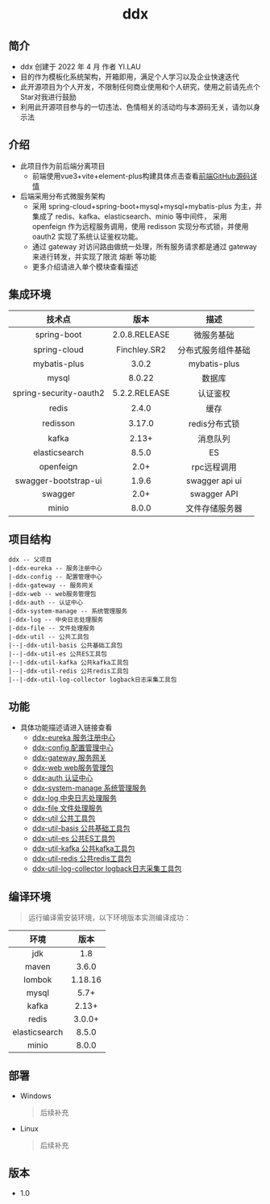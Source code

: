 <h1 align="center">ddx</h1>

## 简介
- ddx 创建于 2022 年 4 月 作者 YI.LAU 
- 目的作为模板化系统架构，开箱即用，满足个人学习以及企业快速迭代
- 此开源项目为个人开发，不限制任何商业使用和个人研究，使用之前请先点个Star对我进行鼓励
- 利用此开源项目参与的一切违法、色情相关的活动均与本源码无关，请勿以身示法

## 介绍
- 此项目作为前后端分离项目
    - 前端使用vue3+vite+element-plus构建具体点击查看[前端GitHub源码详情](https://github.com/LauYi-a/ddx-web) 
- 后端采用分布式微服务架构
    - 采用 spring-cloud+spring-boot+mysql+mysql+mybatis-plus 为主，并集成了 redis、kafka、elasticsearch、minio 等中间件，
    采用 openfeign 作为远程服务调用，使用 redisson 实现分布式锁，并使用 oauth2 实现了系统认证鉴权功能。
    - 通过 gateway 对访问路由做统一处理，所有服务请求都是通过 gateway 来进行转发，并实现了限流 熔断 等功能
    - 更多介绍请进入单个模块查看描述
## 集成环境
|  技术点   |   版本    | 描述 |
| :-----: | :-------: | :-----: |
|  spring-boot   | 2.0.8.RELEASE | 微服务基础|
|  spring-cloud  |   Finchley.SR2   | 分布式服务组件基础|
|  mybatis-plus  |   3.0.2    | mybatis-plus|
|  mysql  |  8.0.22    | 数据库
|  spring-security-oauth2  |  5.2.2.RELEASE    | 认证鉴权|
|  redis  |  2.4.0 | 缓存
|  redisson  |   3.17.0   | redis分布式锁|
|  kafka  |  2.13+    | 消息队列|
|  elasticsearch|8.5.0| ES |
|  openfeign  |  2.0+    | rpc远程调用|
|  swagger-bootstrap-ui  |  1.9.6    | swagger api ui|
|  swagger  |  2.0+    | swagger API|
|  minio  | 8.0.0  | 文件存储服务器|

## 项目结构
```
ddx -- 父项目
|-ddx-eureka -- 服务注册中心
|-ddx-config -- 配置管理中心
|-ddx-gateway -- 服务网关
|-ddx-web -- web服务管理包
|-ddx-auth -- 认证中心
|-ddx-system-manage -- 系统管理服务
|-ddx-log -- 中央日志处理服务
|-ddx-file -- 文件处理服务
|-ddx-util -- 公共工具包
|--|-ddx-util-basis 公共基础工具包
|--|-ddx-util-es 公共ES工具包
|--|-ddx-util-kafka 公共kafka工具包
|--|-ddx-util-redis 公共redis工具包
|--|-ddx-util-log-collector logback日志采集工具包
```

## 功能
- 具体功能描述请进入链接查看
  - [ddx-eureka 服务注册中心](https://github.com/LauYi-a/ddxs/tree/master/ddx-eureka)
  - [ddx-config 配置管理中心](https://github.com/LauYi-a/ddxs/tree/master/ddx-config)
  - [ddx-gateway 服务网关](https://github.com/LauYi-a/ddxs/tree/master/ddx-gateway)
  - [ddx-web web服务管理包](https://github.com/LauYi-a/ddxs/tree/master/ddx-web)
  - [ddx-auth 认证中心](https://github.com/LauYi-a/ddxs/tree/master/ddx-auth)
  - [ddx-system-manage 系统管理服务](https://github.com/LauYi-a/ddxs/tree/master/ddx-system-manage)
  - [ddx-log 中央日志处理服务](https://github.com/LauYi-a/ddxs/tree/master/ddx-log)
  - [ddx-file 文件处理服务](https://github.com/LauYi-a/ddxs/tree/master/ddx-file)
  - [ddx-util 公共工具包](https://github.com/LauYi-a/ddxs/tree/master/ddx-util)
  - [ddx-util-basis 公共基础工具包](https://github.com/LauYi-a/ddxs/tree/master/ddx-util/ddx-util-basis)
  - [ddx-util-es 公共ES工具包](https://github.com/LauYi-a/ddxs/tree/master/ddx-util/ddx-util-es)
  - [ddx-util-kafka 公共kafka工具包](https://github.com/LauYi-a/ddxs/tree/master/ddx-util/ddx-util-kafka)
  - [ddx-util-redis 公共redis工具包](https://github.com/LauYi-a/ddxs/tree/master/ddx-util/ddx-util-redis)
  - [ddx-util-log-collector logback日志采集工具包](https://github.com/LauYi-a/ddxs/tree/master/ddx-utils/ddx-util-log-collector)
## 编译环境

> 运行编译需安装环境，以下环境版本实测编译成功：

|  环境   |   版本    |
| :-----: | :-------: |
|  jdk   | 1.8 |
|  maven  |   3.6.0   |
|  lombok  |  1.18.16  |
|  mysql  |   5.7+    |
|  kafka  |   2.13+    |
|  redis  |   3.0.0+    |
|  elasticsearch|8.5.0|
|  minio | 8.0.0 |

## 部署
* Windows
    > 后续补充 
* Linux
    > 后续补充

## 版本
- 1.0